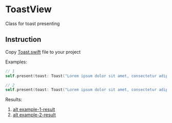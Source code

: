 ToastView
============

Class for toast presenting

## Instruction

Copy [Toast.swift](https://github.com/steelkiwi/ToastView/blob/master/Toast.swift) file to your project

Examples:
```swift
// 1
self.present(toast: Toast("Lorem ipsum dolor sit amet, consectetur adipiscing elit. Etiam tristique maximus volutpat. Morbi vel dolor nec risus gravida malesuada non et lacus."), animated: true)

// 2
self.present(toast: Toast("Lorem ipsum dolor sit amet, consectetur adipiscing elit. Etiam tristique maximus volutpat. Morbi vel dolor nec risus gravida malesuada non et lacus."), topOffset: 100.0, timeInterval: 3, animated: true, completion: nil)
```

Results:
1. [alt example-1-result](https://www.dropbox.com/s/p2rendayafm6xqo/iOS-Toast-Example-1.png)
2. [alt example-2-result](https://www.dropbox.com/s/vp7obi85r2jzbx7/iOS-Toast-Example-2.png)

